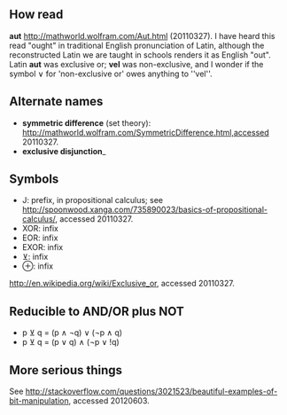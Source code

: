 How read
--------
 __aut__ http://mathworld.wolfram.com/Aut.html (20110327). I have heard this read "ought" in traditional English pronunciation of Latin, although the reconstructed Latin we are taught in schools renders it as English "out". Latin __aut__ was exclusive or; __vel__ was non-exclusive, and I wonder if the symbol ∨ for 'non-exclusive or' owes anything to ''vel''.

Alternate names
---------------
 * __symmetric difference__ (set theory): http://mathworld.wolfram.com/SymmetricDifference.html,accessed 20110327.
 * __exclusive disjunction___

Symbols
-------
 * J: prefix, in propositional calculus; see http://spoonwood.xanga.com/735890023/basics-of-propositional-calculus/, accessed 20110327.
 * XOR: infix
 * EOR: infix
 * EXOR: infix
 * ⊻: infix
 * ⊕: infix

 http://en.wikipedia.org/wiki/Exclusive_or, accessed 20110327.

Reducible to AND/OR plus NOT
----------------------------
 * p ⊻ q = (p ∧ ¬q) ∨ (¬p ∧ q)	
 * p ⊻ q = (p ∨ q) ∧ (¬p ∨ !q)

More serious things
-------------------
 See http://stackoverflow.com/questions/3021523/beautiful-examples-of-bit-manipulation, accessed 20120603.
